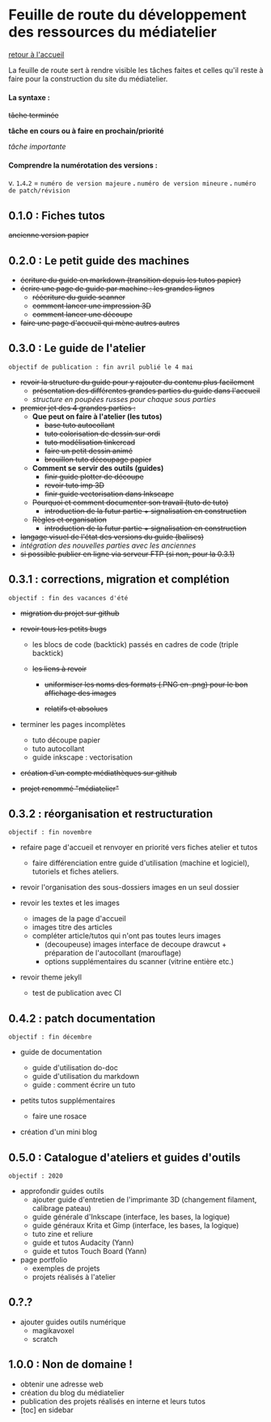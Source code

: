 # Feuille de route du développement des ressources du médiatelier

[retour à l'accueil](index.md)

La  feuille de route sert à rendre visible les tâches faites et celles qu'il reste à faire pour la construction du site du médiatelier.

#### La syntaxe :

~~tâche terminée~~

**tâche en cours ou à faire en prochain/priorité**

*tâche importante*

#### Comprendre la numérotation des versions :

v. `1`**.**`4`**.**`2` = `numéro de version majeure` **.** `numéro de version mineure` **.** `numéro de patch/révision`

## 0.1.0 : Fiches tutos

~~ancienne version papier~~

## 0.2.0 : Le petit guide des machines

- ~~écriture du guide en markdown (transition depuis les tutos papier)~~
- ~~écrire une page de guide par machine : les grandes lignes~~
  - ~~réécriture du guide scanner~~
  - ~~comment lancer une impression 3D~~
  - ~~comment lancer une découpe~~
- ~~faire une page d'accueil qui mène autres autres~~

## 0.3.0 : Le guide de l'atelier

`objectif de publication : fin avril
publié le 4 mai`

- ~~revoir la structure du guide pour y rajouter du contenu plus facilement~~
  - ~~présentation des différentes grandes parties du guide dans l'accueil~~
  - *structure en poupées russes pour chaque sous parties*
- ~~premier jet des 4 grandes parties :~~
  - **Que peut on faire à l'atelier (les tutos)**
    - ~~base tuto autocollant~~
    - ~~tuto colorisation de dessin sur ordi~~
    - ~~tuto modélisation tinkercad~~
    - ~~faire un petit dessin animé~~
    - ~~brouillon tuto découpage papier~~
  - **Comment se servir des outils (guides)**
    - ~~finir guide plotter de découpe~~
    - ~~revoir tuto imp 3D~~
    - ~~finir guide vectorisation dans Inkscape~~
  - ~~Pourquoi et comment documenter son travail (tuto de tuto)~~
    - ~~introduction de la futur partie + signalisation en construction~~
  - ~~Règles et organisation~~
    - ~~introduction de la futur partie + signalisation en construction~~
- ~~langage visuel de l'état des versions du guide (balises)~~
- *intégration des nouvelles parties avec les anciennes*
- ~~si possible publier en ligne via serveur FTP (si non, pour la 0.3.1)~~

## 0.3.1 : corrections, migration et complétion

`objectif : fin des vacances d'été`

- ~~migration du projet sur github~~

- ~~revoir tous les petits bugs~~

  - les blocs de code (backtick) passés en cadres de code (triple backtick)

  - ~~les liens à revoir~~

    - ~~uniformiser les noms des formats (.PNG en .png) pour le bon affichage des images~~

    - ~~relatifs et absolues~~

- terminer les pages incomplètes
  - tuto découpe papier
  - tuto autocollant
  - guide inkscape : vectorisation
  
- ~~création d'un compte médiathèques sur github~~

- ~~projet renommé "médiatelier"~~

## 0.3.2 : réorganisation et restructuration

`objectif : fin novembre`

- refaire page d'accueil et renvoyer en priorité vers fiches atelier et tutos
  - faire différenciation entre guide d'utilisation (machine et logiciel), tutoriels et fiches ateliers.
  
- revoir l'organisation des sous-dossiers images en un seul dossier

- revoir les textes et les images
  - images de la page d'accueil
  - images titre des articles
  - compléter article/tutos qui n'ont pas toutes leurs images
    - (decoupeuse) images interface de decoupe drawcut + préparation de l'autocollant (marouflage)
    - options supplémentaires du scanner (vitrine entière etc.)
  
- revoir theme jekyll
  - test de publication avec CI


## 0.4.2 : patch documentation

`objectif : fin décembre`

- guide de documentation
  - guide d'utilisation do-doc
  - guide d'utilisation du markdown
  - guide : comment écrire un tuto
- petits tutos supplémentaires
  - faire une rosace
  
- création d'un mini blog

## 0.5.0 : Catalogue d'ateliers et guides d'outils

`objectif : 2020`

- approfondir guides outils
  - ajouter guide d'entretien de l'imprimante 3D (changement filament, calibrage pateau)
  - guide générale d'Inkscape (interface, les bases, la logique)
  - guide généraux Krita et Gimp (interface, les bases, la logique)
  - tuto zine et reliure
  - guide et tutos Audacity (Yann)
  - guide et tutos Touch Board (Yann)
- page portfolio
  - exemples de projets
  - projets réalisés à l'atelier

## 0.?.?

- ajouter guides outils numérique
  - magikavoxel
  - scratch

## 1.0.0 : Non de domaine !

- obtenir une adresse web
- création du blog du médiatelier
- publication des projets réalisés en interne et leurs tutos
- [toc] en sidebar
